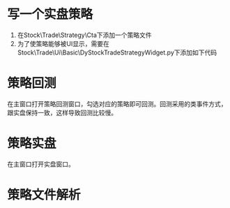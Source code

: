 # 写一个实盘策略
1. 在Stock\Trade\Strategy\Cta下添加一个策略文件
2. 为了使策略能够被UI显示，需要在Stock\Trade\Ui\Basic\DyStockTradeStrategyWidget.py下添加如下代码

# 策略回测
在主窗口打开策略回测窗口，勾选对应的策略即可回测。回测采用的类事件方式，跟实盘保持一致，这样导致回测比较慢。

# 策略实盘
在主窗口打开实盘窗口。


# 策略文件解析
